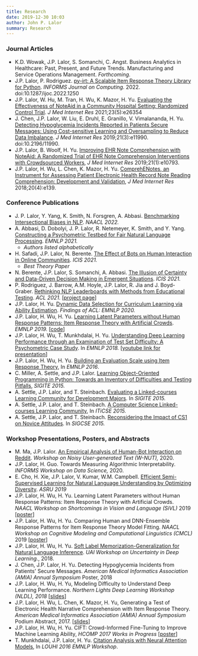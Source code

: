 ```yaml
---
title: Research
date: 2019-12-30 10:03
author: John P. Lalor
summary: Research
---
```



### Journal Articles

- K.D. Wowak, J.P. Lalor, S. Somanchi, C. Angst. Business Analytics in Healthcare: Past, Present, and Future Trends. Manufacturing and Service Operations Management. *Forthcoming.*
- J.P. Lalor, P. Rodriguez. [py-irt: A Scalable Item Response Theory Library for Python][ijoc2022]. *INFORMS Journal on Computing.* 2022. doi:10.1287/ijoc.2022.1250
- J.P. Lalor, W. Hu, M. Tran, H. Wu, K. Mazor, H. Yu. [Evaluating the Effectiveness of NoteAid in a Community Hospital Setting: Randomized Control Trial][jmir2020]. *J Med Internet Res* 2021;23(5):e26354 
- J. Chen, J.P. Lalor, W. Liu, E. Druhl, E. Granillo, V. Vimalananda, H. Yu. [Detecting Hypoglycemia Incidents Reported in Patients Secure Messages: Using Cost-sensitive Learning and Oversampling to Reduce Data Imbalance][jmir hypo 2019]. *J Med Internet Res* 2019;21(3):e11990. doi:10.2196/11990. 
- J.P. Lalor, B. Woolf, H. Yu. [Improving EHR Note Comprehension with NoteAid: A Randomized Trial of EHR Note Comprehension Interventions with Crowdsourced Workers][jmir2019], *J Med Internet Res* 2019;21(1):e10793.
- J.P. Lalor, H. Wu, L. Chen, K. Mazor, H. Yu. [ComprehENotes, an Instrument for Assessing Patient Electronic Health Record Note Reading Comprehension: Development and Validation][jmir2018], *J Med Internet Res* 2018;20(4):e139.


### Conference Publications

- J. P. Lalor, Y. Yang, K. Smith, N. Forsgren, A. Abbasi. [Benchmarking Intersectional Biases in NLP][naacl2022]. *NAACL 2022.*
- A. Abbasi, D. Dobolyi, J. P. Lalor, R. Netemeyer, K. Smith, and Y. Yang. [Constructing a Psychometric Testbed for Fair Natural Language Processing][emnlp2021]. *EMNLP 2021.* 
    - *Authors listed alphabetically*
- H. Safadi, J.P. Lalor, N. Berente. [The Effect of Bots on Human Interaction in Online Communities][icis2021bots]. *ICIS 2021.*
    - *Best Theory Paper*
- N. Berente, J.P. Lalor, S. Somanchi, A. Abbasi. [The Illusion of Certainty and Data-Driven Decision Making in Emergent Situations][icis2021bernoulli]. *ICIS 2021.*
- P. Rodriguez, J. Barrow, A.M. Hoyle, J.P. Lalor, R. Jia and J. Boyd-Graber. [Rethinking NLP Leaderboards with Methods from Educational Testing][acl2021]. *ACL 2021.* [[project page][acl2021-pedro]]
- J.P. Lalor, H. Yu. [Dynamic Data Selection for Curriculum Learning via Ability Estimation][emnlp2020]. *Findings of ACL: EMNLP 2020.* 
- J.P. Lalor, H. Wu, H. Yu. [Learning Latent Parameters without Human Response Patterns: Item Response Theory with Artificial Crowds][emnlp2019]. *EMNLP 2019.* [[code][emnlp2019-github]]
- J.P. Lalor, H. Wu, T. Munkhdalai, H. Yu. [Understanding Deep Learning Performance through an Examination of Test Set Difficulty: A Psychometric Case Study][emnlp2018]. In *EMNLP 2018.* [[youtube link for presentation][emnlp2018-youtube]]
- J.P. Lalor, H. Wu, H. Yu. [Building an Evaluation Scale using Item Response Theory][emnlp2016], In *EMNLP 2016*.
- C. Miller, A. Settle, and J.P. Lalor. [Learning Object-Oriented Programming in Python: Towards an Inventory of Difficulties and Testing Pitfalls][miller2015sigite], *SIGITE 2015.*
- A. Settle, J.P. Lalor, and T. Steinbach. [Evaluating a Linked-courses Learning Community for Development Majors][settle2015sigite]. In *SIGITE 2015.*
- A. Settle, J.P. Lalor, and T. Steinbach. [A Computer Science Linked-courses Learning Community][iticse2015], In *ITiCSE 2015.* 
- A. Settle, J.P. Lalor, and T. Steinbach. [Reconsidering the Impact of CS1 on Novice Attitudes][sigcse2015]. In *SIGCSE 2015.*


### Workshop Presentations, Posters, and Abstracts

- M. Ma, J.P. Lalor. [An Empirical Analysis of Human-Bot Interaction on Reddit][wnut2020]. *Workshop on Noisy User-generated Text (W-NUT),* 2020. 
- J.P. Lalor, H. Guo. Towards Measuring Algorithmic Interpretability. *INFORMS Workshop on Data Science,* 2020.
- E. Cho, H. Xie, J.P. Lalor, V. Kumar, W.M. Campbell. [Efficient Semi-Supervised Learning for Natural Language Understanding by Optimizing Diversity][amzn-paper]. *ASRU 2019* 
- J.P. Lalor, H. Wu, H. Yu. Learning Latent Parameters without Human Response Patterns: Item Response Theory with Artificial Crowds. *NAACL Workshop on Shortcomings in Vision and Language (SiVL)* 2019 [[poster][sivl-poster]]
- J.P. Lalor, H. Wu, H. Yu. Comparing Human and DNN-Ensemble Response Patterns for Item Response Theory Model Fitting. *NAACL Workshop on Cognitive Modeling and Computational Linguistics (CMCL)* 2019 [[poster][cmcl-poster]] 
- J.P. Lalor, H. Wu, H. Yu. [Soft Label Memorization-Generalization for Natural Language Inference][slmg-arxiv]. *UAI Workshop on Uncertainty in Deep Learning.*, 2018. 
- J. Chen, J.P. Lalor, H. Yu. Detecting Hypoglycemia Incidents from Patients' Secure Messages. *American Medical Informatics Association (AMIA) Annual Symposium* Poster, 2018
- J.P. Lalor, H. Wu, H. Yu, Modeling Difficulty to Understand Deep Learning Performance. *Northern Lights Deep Learning Workshop (NLDL), 2018* [[slides][nldl2018]]
- J.P. Lalor, H. Wu, L. Chen, K. Mazor, H. Yu, Generating a Test of Electronic Health Narrative Comprehension with Item Response Theory. *American Medical Informatics Association (AMIA) Annual Symposium* Podium Abstract, 2017. [[slides][amia2017-slides]]
- J.P. Lalor, H. Wu, H. Yu. CIFT: Crowd-Informed Fine-Tuning to Improve Machine Learning Ability, *HCOMP 2017 Works in Progress* [[poster][hcomp2017]]
- T. Munkhdalai, J.P. Lalor, H. Yu. [Citation Analysis with Neural Attention Models][louhi2016], In *LOUHI 2016 EMNLP Workshop*. 

[ijoc2022]:https://pubsonline.informs.org/doi/abs/10.1287/ijoc.2022.1250
[icis2021bernoulli]:https://aisel.aisnet.org/icis2021/gen_topics/gen_topics/10/
[icis2021bots]:https://aisel.aisnet.org/icis2021/ai_business/ai_business/1/
[naacl2022]:https://aclanthology.org/2022.naacl-main.263/
[emnlp2021]:https://aclanthology.org/2021.emnlp-main.304/
[acl2021-pedro]: https://irt.pedro.ai
[acl2021]: https://aclanthology.org/2021.acl-long.346/
[amzn-paper]:https://arxiv.org/abs/1910.04196
[jmir2020]:https://www.jmir.org/2021/5/e26354
[amia2018]: ./amia18
[comprehenotes-page]:./ehr
[irt-page]:./irt
[wnut2020]:https://www.aclweb.org/anthology/2020.wnut-1.14/
[emnlp2020]:https://www.aclweb.org/anthology/2020.findings-emnlp.48/
[emnlp2019]:https://www.aclweb.org/anthology/D19-1434/ 
[emnlp2019-github]:https://github.com/jplalor/py-irt
[slmg-arxiv]:https://arxiv.org/abs/1702.08563
[sivl-poster]:/pdf/sivl19_irt.pdf
[cmcl-poster]:/pdf/cmcl19_irt.pdf
[jmir hypo 2019]:https://www.jmir.org/2019/3/e11990/
[jmir2019]:https://www.jmir.org/2019/1/e10793/ 
[jmir2018]:https://www.jmir.org/2018/4/e139/
[nldl2018]:/pdf/lalor_nldl.pdf
[emnlp2018]:https://www.aclweb.org/anthology/D18-1500/ 
[emnlp2018-youtube]:https://www.youtube.com/watch?v=4FZYB-YvV7k
[hcomp2017]:/pdf/cift_hcomp2017.pdf
[amia2017-slides]:/pdf/amia_ehr_2017.pdf
[emnlp2016]:https://www.aclweb.org/anthology/D16-1062/
[louhi2016]:http://www.aclweb.org/anthology/W/W16/W16-6109
[miller2015sigite]:http://dl.acm.org/citation.cfm?id=2808017
[settle2015sigite]:http://dl.acm.org/citation.cfm?id=2808031
[iticse2015]:http://dl.acm.org/citation.cfm?id=2729094.2742621
[sigcse2015]:http://dl.acm.org/citation.cfm?id=2677235


